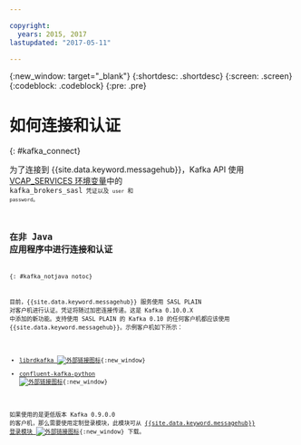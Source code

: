 ```yaml
---

copyright:
  years: 2015, 2017
lastupdated: "2017-05-11"

---
```


{:new_window: target="_blank"}
{:shortdesc: .shortdesc}
{:screen: .screen}
{:codeblock: .codeblock}
{:pre: .pre}

# 如何连接和认证
{: #kafka_connect}


为了连接到 {{site.data.keyword.messagehub}}，Kafka API 使用 [VCAP_SERVICES 环境变量](/docs/services/MessageHub/messagehub071.html)中的  
<code>kafka_brokers_sasl<code> 凭证以及 <code>user</code> 和 <code>password</code>。

## 在非 Java 应用程序中进行连接和认证
{: #kafka_notjava notoc}

目前，{{site.data.keyword.messagehub}} 服务使用 SASL PLAIN 对客户机进行认证。凭证将随过加密连接传递。这是 Kafka 0.10.0.X 中添加的新功能。支持使用 SASL PLAIN 的 Kafka 0.10 的任何客户机都应该使用 {{site.data.keyword.messagehub}}。示例客户机如下所示：

* [librdkafka ![外部链接图标](../../icons/launch-glyph.svg "外部链接图标")](https://github.com/edenhill/librdkafka/){:new_window}
* [confluent-kafka-python ![外部链接图标](../../icons/launch-glyph.svg "外部链接图标")](https://github.com/confluentinc/confluent-kafka-python){:new_window}

如果使用的是更低版本 Kafka 0.9.0.0 的客户机，那么需要使用定制登录模块，此模块可从 [{{site.data.keyword.messagehub}} 登录模块 ![外部链接图标](../../icons/launch-glyph.svg "外部链接图标")](https://github.com/ibm-messaging/message-hub-samples/blob/master/kafka-0.9/message-hub-login-library/messagehub.login-1.0.0.jar){:new_window} 下载。

